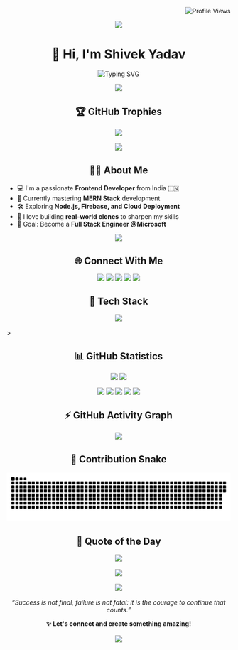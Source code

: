 <!-- Profile Views -->
<p align="right">
  <img src="https://komarev.com/ghpvc/?username=shivek78&label=Profile%20views&color=0e75b6&style=flat" alt="Profile Views" />
</p>

<!-- Fancy GIF Separator -->
<p align="center">
  <img src="https://user-images.githubusercontent.com/73097560/115834477-dbab4500-a447-11eb-908a-139a6edaec5c.gif" />
</p>

<!-- Intro -->
<h1 align="center">👋 Hi, I'm Shivek Yadav</h1>
<p align="center">
  <img src="https://readme-typing-svg.demolab.com?font=Poppins&pause=1000&color=F7DF1E&center=true&vCenter=true&multiline=true&width=435&lines=Frontend+Developer;" alt="Typing SVG" />
</p>

<!-- Fancy GIF Separator -->
<p align="center">
  <img src="https://user-images.githubusercontent.com/73097560/115834477-dbab4500-a447-11eb-908a-139a6edaec5c.gif" />
</p>

<!-- Trophies -->
<h2 align="center">🏆 GitHub Trophies</h2>
<p align="center">
  <img src="https://github-profile-trophy.vercel.app/?username=shivek78&theme=onedark&no-frame=true&no-bg=true&margin-w=15" />
</p>

<!-- Fancy GIF Separator -->
<p align="center">
  <img src="https://user-images.githubusercontent.com/73097560/115834477-dbab4500-a447-11eb-908a-139a6edaec5c.gif" />
</p>

<!-- About Me -->
<h2 align="center">🙋‍♂️ About Me</h2>
<ul>
  <li>💻 I'm a passionate <strong>Frontend Developer</strong> from India 🇮🇳</li>
  <li>🌱 Currently mastering <strong>MERN Stack</strong> development</li>
  <li>🛠️ Exploring <strong>Node.js, Firebase, and Cloud Deployment</strong></li>
  <li>🧠 I love building <strong>real-world clones</strong> to sharpen my skills</li>
  <li>🎯 Goal: Become a <strong>Full Stack Engineer @Microsoft</strong></li>
</ul>

<!-- Fancy GIF Separator -->
<p align="center">
  <img src="https://user-images.githubusercontent.com/73097560/115834477-dbab4500-a447-11eb-908a-139a6edaec5c.gif" />
</p>

<!-- Connect With Me -->
<h2 align="center">🌐 Connect With Me</h2>
<p align="center">
  <a href="https://linkedin.com/in/shivek-yadav"><img src="https://skillicons.dev/icons?i=linkedin" height="40" /></a>
  <a href="https://twitter.com/shivek_ydv"><img src="https://skillicons.dev/icons?i=twitter" height="40" /></a>
  <a href="https://instagram.com/shivek_ydv"><img src="https://skillicons.dev/icons?i=instagram" height="40" /></a>
  <a href="https://github.com/shivek78"><img src="https://skillicons.dev/icons?i=github" height="40" /></a>
  <a href="mailto:shivekyadav0786@gmail.com"><img src="https://skillicons.dev/icons?i=gmail" height="40" /></a>
</p>

<!-- Tech Stack -->
<h2 align="center">🧰 Tech Stack</h2>
<p align="center">
  <img src="https://skillicons.dev/icons?i=html,css,js,react,nodejs,mongodb,express,python,c,cpp,git,mysql,docker" />
</p>
>
</p>

<!-- GitHub Statistics -->
<h2 align="center">📊 GitHub Statistics</h2>
<p align="center">
  <img src="https://github-readme-stats.vercel.app/api?username=shivek78&show_icons=true&theme=radical&count_private=true" />
  <img src="https://github-readme-streak-stats.herokuapp.com/?user=shivek78&theme=radical" />
</p>

<!-- Profile Summary Cards -->
<p align="center">
  <img src="http://github-profile-summary-cards.vercel.app/api/cards/stats?username=shivek78&theme=2077" height="180em" />
  <img src="http://github-profile-summary-cards.vercel.app/api/cards/most-commit-language?username=shivek78&theme=2077" height="180em" />
  <img src="http://github-profile-summary-cards.vercel.app/api/cards/repos-per-language?username=shivek78&theme=2077" height="180em" />
  <img src="http://github-profile-summary-cards.vercel.app/api/cards/productive-time?username=shivek78&theme=2077" height="180em" />
  <img src="http://github-profile-summary-cards.vercel.app/api/cards/profile-details?username=shivek78&theme=2077" height="180em" />
</p>

<!-- GitHub Activity Graph -->
<h2 align="center">⚡ GitHub Activity Graph</h2>
<p align="center">
  <img src="https://github-readme-activity-graph.vercel.app/graph?username=shivek78&theme=xcode" />
</p>

<!-- Snake Contribution -->
<h2 align="center">🐍 Contribution Snake</h2>
<p align="center">
  <img src="https://github.com/shivek78/shivek78/blob/output/github-snake-dark.svg" alt="Snake animation" />
</p>

<!-- Quote of the Day -->
<h2 align="center">📜 Quote of the Day</h2>
<p align="center">
  <img src="https://quotes-github-readme.vercel.app/api?type=horizontal&theme=radical" />
</p>

<!-- Final GIF & Footer -->
<p align="center">
  <img src="https://user-images.githubusercontent.com/73097560/115834477-dbab4500-a447-11eb-908a-139a6edaec5c.gif" />
</p>

<!-- Thank You Footer -->
<p align="center">
  <img src="https://img.shields.io/badge/Thanks%20for%20visiting!-000000?style=for-the-badge&logo=github&logoColor=white" />
</p>
<p align="center">
  <i>“Success is not final, failure is not fatal: it is the courage to continue that counts.”</i>
</p>
<p align="center">
  <b>✨ Let's connect and create something amazing!</b><br><br>
  <a href="mailto:shivekyadav0786@gmail.com">
    <img src="https://img.shields.io/badge/Email-D14836?style=for-the-badge&logo=gmail&logoColor=white">
  </a>
</p>
